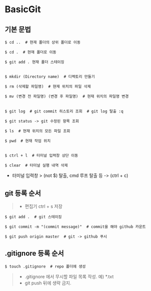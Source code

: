 # BasicGit
## 기본 문법

    $ cd ..  # 현재 폴더의 상위 폴더로 이동
  
    $ cd .  # 현재 폴더로 이동
    
    $ git add . 현재 폴더 스테이징

##
    $ mkdir (Directory name)  # 디렉토리 만들기

    $ rm (삭제할 파일명)  # 현재 위치의 파일 삭제
 
    $ mv (변경 전 파일명) (변경 후 파일명)  # 현재 위치의 파일명 변경

##
    $ git log  # git commit 히스토리 조회  # git log 탈출 :q

    $ git status -> git 수정된 항목 조회

    $ ls  # 현재 위치의 모든 파일 조회

    $ pwd  # 현재 작업 위치


##
    $ ctrl + l  # 터미널 입력창 상단 이동

    $ clear  # 터미널 실행 내역 삭제


* 터미널 입력창 > (not $) 탈출, cmd 루프 탈출 등 -> (ctrl + c)

## git 등록 순서
> * 편집기 ctrl + s 저장

    $ git add .  # git 스테이징

    $ git commit -m "(commit message)"  # commit을 해야 github 카운트

    $ git push origin master  # git -> github 푸시

## .gitignore 등록 순서

    $ touch .gitignore  # repo 폴더에 생성

> * .gitignore 에서 무시할 파일 목록 작성. 예) *.txt
> * git push 뒤에 생략 금지.

